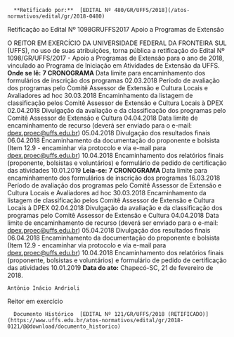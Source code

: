       **Retificado por:**  [EDITAL Nº 480/GR/UFFS/2018](/atos-normativos/edital/gr/2018-0480) 

   Retificação ao Edital Nº 1098GRUFFS2017 Apoio a Programas de Extensão  

 O REITOR EM EXERCÍCIO DA UNIVERSIDADE FEDERAL DA FRONTEIRA SUL (UFFS), no uso de suas atribuições, torna pública a retificação do Edital Nº 1098/GR/UFFS/2017 - Apoio a Programas de Extensão para o ano de 2018, vinculado ao Programa de Iniciação em Atividades de Extensão da UFFS.   **Onde se lê:**  **7 CRONOGRAMA**      Data limite para encaminhamento dos formulários de inscrição dos programas   02.03.2018     Período de avaliação dos programas pelo Comitê Assessor de Extensão e Cultura Locais e Avaliadores ad hoc   30.03.2018     Encaminhamento da listagem de classificação pelos Comitê Assessor de Extensão e Cultura Locais à DPEX   02.04.2018     Divulgação da avaliação e da classificação dos programas pelo Comitê Assessor de Extensão e Cultura   04.04.2018     Data limite de encaminhamento de recurso (deverá ser enviado para o e-mail: dpex.proec@uffs.edu.br)   05.04.2018     Divulgação dos resultados finais   06.04.2018     Encaminhamento da documentação do proponente e bolsista (Item 12.9 - encaminhar via protocolo e via e-mail para dpex.proec@uffs.edu.br)   10.04.2018     Encaminhamento dos relatórios finais (proponente, bolsistas e voluntários) e formulário de pedido de certificação das atividades   10.01.2019       **Leia-se:**  **7 CRONOGRAMA**      Data limite para encaminhamento dos formulários de inscrição dos programas   16.03.2018     Período de avaliação dos programas pelo Comitê Assessor de Extensão e Cultura Locais e Avaliadores ad hoc   30.03.2018     Encaminhamento da listagem de classificação pelos Comitê Assessor de Extensão e Cultura Locais à DPEX   02.04.2018     Divulgação da avaliação e da classificação dos programas pelo Comitê Assessor de Extensão e Cultura   04.04.2018     Data limite de encaminhamento de recurso (deverá ser enviado para o e-mail: dpex.proec@uffs.edu.br)   05.04.2018     Divulgação dos resultados finais   06.04.2018     Encaminhamento da documentação do proponente e bolsista (Item 12.9 - encaminhar via protocolo e via e-mail para dpex.proec@uffs.edu.br)   10.04.2018     Encaminhamento dos relatórios finais (proponente, bolsistas e voluntários) e formulário de pedido de certificação das atividades   10.01.2019          **Data do ato:** Chapecó-SC, 21 de fevereiro de 2018.   
 

    Antônio Inácio Andrioli   
 Reitor em exercício 

      Documento Histórico  [EDITAL Nº 121/GR/UFFS/2018 (RETIFICADO)](https://www.uffs.edu.br/atos-normativos/edital/gr/2018-0121/@@download/documento_historico)     
      